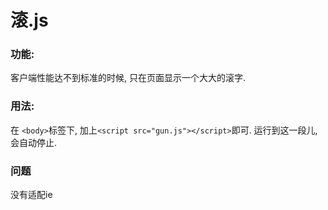 滚.js
===
### 功能:
客户端性能达不到标准的时候, 只在页面显示一个大大的滚字.

### 用法:
在 `<body>`标签下, 加上`<script src="gun.js"></script>`即可.
运行到这一段儿,会自动停止.

### 问题
没有适配ie


